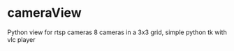 # cameraView
Python view for rtsp cameras 8 cameras in a 3x3 grid, simple python tk with vlc player
